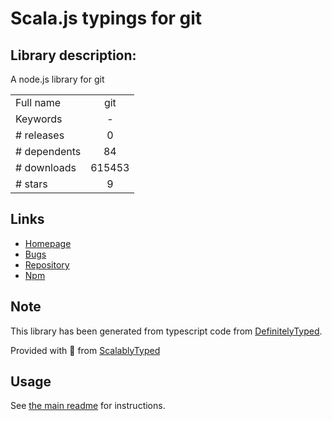 
# Scala.js typings for git


## Library description:
A node.js library for git

|                    |                 |
| ------------------ | :-------------: |
| Full name          | git |
| Keywords           | - |
| # releases         | 0 |
| # dependents       | 84 |
| # downloads        | 615453 |
| # stars            | 9 |

## Links
- [Homepage](https://github.com/christkv/node-git#readme)
- [Bugs](http://groups.google.com/group/nodegit)
- [Repository](https://github.com/christkv/node-git)
- [Npm](https://www.npmjs.com/package/git)
    


## Note
This library has been generated from typescript code from [DefinitelyTyped](https://definitelytyped.org).

Provided with :purple_heart: from [ScalablyTyped](https://github.com/oyvindberg/ScalablyTyped)

## Usage
See [the main readme](../../readme.md) for instructions.


